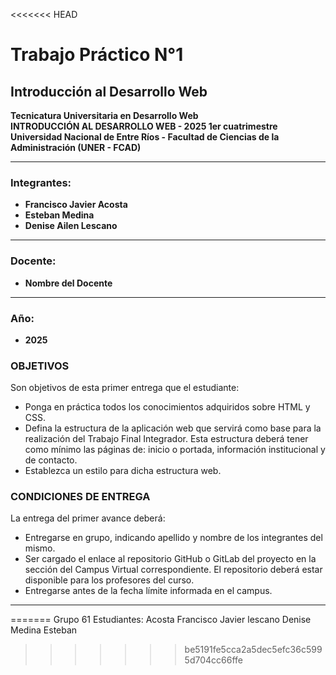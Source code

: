 <<<<<<< HEAD
# Trabajo Práctico N°1

## Introducción al Desarrollo Web  
**Tecnicatura Universitaria en Desarrollo Web**  
**INTRODUCCIÓN AL DESARROLLO WEB - 2025  1er cuatrimestre**
**Universidad Nacional de Entre Ríos - Facultad de Ciencias de la Administración (UNER - FCAD)**  

---

### Integrantes:
- **Francisco Javier Acosta**
- **Esteban Medina**
- **Denise Ailen Lescano**

---

### Docente:
- **Nombre del Docente**

---

### Año:
- **2025**

### OBJETIVOS
Son objetivos de esta primer entrega que el estudiante:
- Ponga en práctica todos los conocimientos adquiridos sobre HTML y CSS.
- Defina la estructura de la aplicación web que servirá como base para la realización del Trabajo Final Integrador. Esta estructura deberá tener como mínimo las páginas de: inicio o portada, información institucional y de contacto.
- Establezca un estilo para dicha estructura web.

### CONDICIONES DE ENTREGA
La entrega del primer avance deberá:
- Entregarse en grupo, indicando apellido y nombre de los integrantes del mismo.
- Ser cargado el enlace al repositorio GitHub o GitLab del proyecto en la sección del Campus Virtual correspondiente. El repositorio deberá estar disponible para los profesores del curso.
- Entregarse antes de la fecha límite informada en el campus.
---
=======
Grupo 61
Estudiantes:
Acosta Francisco Javier
lescano Denise
Medina Esteban
>>>>>>> be5191fe5cca2a5dec5efc36c5995d704cc66ffe
